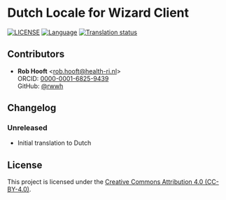 # Dutch Locale for Wizard Client

[![LICENSE](https://img.shields.io/github/license/ds-wizard/wizard-client-locales)](LICENSE)
[![Language](https://img.shields.io/badge/ISO%20639--1-nl-blue)](https://en.wikipedia.org/wiki/Dutch_language)
[![Translation status](https://localize.ds-wizard.org/widgets/wizard-client/nl/wizard-client-3-18-3/svg-badge.svg)](https://localize.ds-wizard.org/engage/wizard-client/nl/)

## Contributors

* **Rob Hooft** <[rob.hooft@health-ri.nl](mailto:rob.hooft@health-ri.nl)><br>ORCID: [0000-0001-6825-9439](https://orcid.org/0000-0001-6825-9439)<br>GitHub: [@rwwh](https://github.com/rwwh)


## Changelog

### Unreleased

* Initial translation to Dutch


## License

This project is licensed under the [Creative Commons Attribution 4.0 (CC-BY-4.0)](https://creativecommons.org/licenses/by/4.0/).
